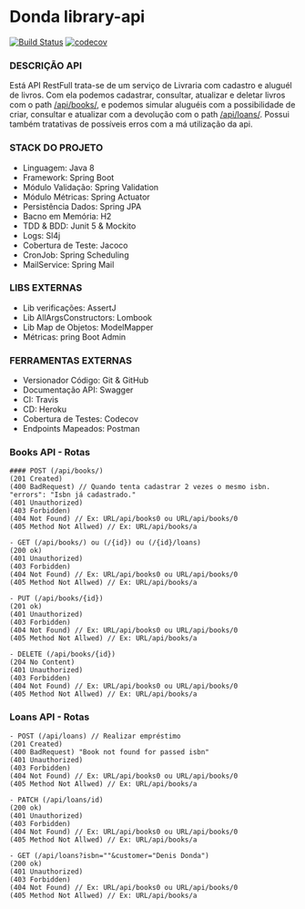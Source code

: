 # Donda library-api
[![Build Status](https://app.travis-ci.com/denis-donda/library-api.svg?branch=master)](https://app.travis-ci.com/denis-donda/library-api) [![codecov](https://codecov.io/gh/denis-donda/library-api/branch/master/graph/badge.svg?token=F0N8PE3EQ2)](https://codecov.io/gh/denis-donda/library-api)



### DESCRIÇÃO API

Está API RestFull trata-se de um serviço de Livraria com cadastro e aluguél de livros. Com ela podemos cadastrar, consultar, atualizar e deletar livros com o path [/api/books/](https://dondalibraries-api.herokuapp.com/api/books/), e podemos simular aluguéis com a possibilidade de criar, consultar e atualizar com a devolução com o path [/api/loans/](https://dondalibraries-api.herokuapp.com/api/loans/). Possui também tratativas de possíveis erros com a má utilização da api.



### STACK DO PROJETO
- Linguagem: Java 8
- Framework: Spring Boot
- Módulo Validação: Spring Validation
- Módulo Métricas: Spring Actuator
- Persistência Dados: Spring JPA
- Bacno em Memória: H2
- TDD & BDD: Junit 5 & Mockito
- Logs: Sl4j
- Cobertura de Teste: Jacoco
- CronJob: Spring Scheduling
- MailService: Spring Mail

### LIBS EXTERNAS
- Lib verificações: AssertJ
- Lib AllArgsConstructors: Lombook
- Lib Map de Objetos: ModelMapper
- Métricas: pring Boot Admin

### FERRAMENTAS EXTERNAS
- Versionador Código: Git & GitHub
- Documentação API: Swagger
- CI: Travis
- CD: Heroku
- Cobertura de Testes: Codecov
- Endpoints Mapeados: Postman



### Books API - Rotas

```
#### POST (/api/books/) 
(201 Created)
(400 BadRequest) // Quando tenta cadastrar 2 vezes o mesmo isbn. "errors": "Isbn já cadastrado."
(401 Unauthorized)
(403 Forbidden)
(404 Not Found) // Ex: URL/api/books0 ou URL/api/books/0
(405 Method Not Allwed) // Ex: URL/api/books/a
```

```
- GET (/api/books/) ou (/{id}) ou (/{id}/loans)
(200 ok)
(401 Unauthorized)
(403 Forbidden)
(404 Not Found) // Ex: URL/api/books0 ou URL/api/books/0
(405 Method Not Allwed) // Ex: URL/api/books/a
```

```
- PUT (/api/books/{id})
(201 ok)
(401 Unauthorized)
(403 Forbidden)
(404 Not Found) // Ex: URL/api/books0 ou URL/api/books/0
(405 Method Not Allwed) // Ex: URL/api/books/a
```

```
- DELETE (/api/books/{id})
(204 No Content)
(401 Unauthorized)
(403 Forbidden)
(404 Not Found) // Ex: URL/api/books0 ou URL/api/books/0
(405 Method Not Allwed) // Ex: URL/api/books/a
```



### Loans API - Rotas

```
- POST (/api/loans) // Realizar empréstimo
(201 Created)
(400 BadRequest) "Book not found for passed isbn"
(401 Unauthorized)
(403 Forbidden)
(404 Not Found) // Ex: URL/api/books0 ou URL/api/books/0
(405 Method Not Allwed) // Ex: URL/api/books/a
```

```
- PATCH (/api/loans/id)
(200 ok)
(401 Unauthorized)
(403 Forbidden)
(404 Not Found) // Ex: URL/api/books0 ou URL/api/books/0
(405 Method Not Allwed) // Ex: URL/api/books/a
```

```
- GET (/api/loans?isbn=""&customer="Denis Donda")
(200 ok)
(401 Unauthorized)
(403 Forbidden)
(404 Not Found) // Ex: URL/api/books0 ou URL/api/books/0
(405 Method Not Allwed) // Ex: URL/api/books/a
```

